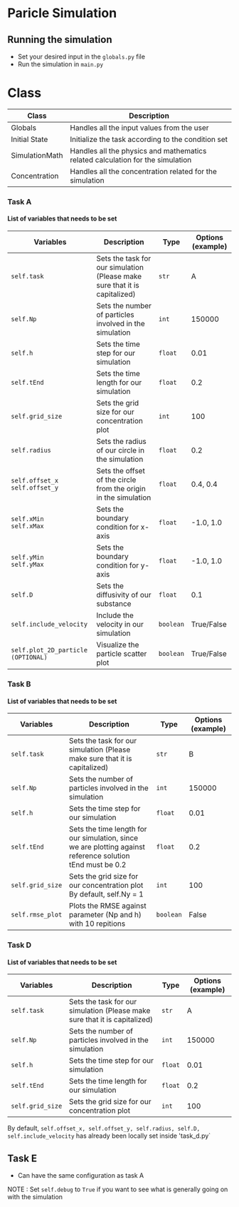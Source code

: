 # Paricle Simulation

## Running the simulation
- Set your desired input in the `globals.py` file 
- Run the simulation in `main.py`

# Class
| Class | Description |
| ----- | ----------- |
| Globals | Handles all the input values from the user|
| Initial State | Initialize the task according to the condition set|
| SimulationMath | Handles all the physics and mathematics related calculation for the simulation |
| Concentration | Handles all the concentration related for the simulation |


### Task A
#### List of variables that needs to be set
| Variables | Description | Type | Options (example) |
| --------- | ----------- | ---- | ----------------- |
| `self.task` | Sets the task for our simulation (Please make sure that it is capitalized) | `str` | A |
| `self.Np` | Sets the number of particles involved in the simulation | `int` | 150000 |
| `self.h` | Sets the time step for our simulation | `float` | 0.01 |
| `self.tEnd` | Sets the time length for our simulation | `float` | 0.2 |
| `self.grid_size` | Sets the grid size for our concentration plot | `int` | 100 |
| `self.radius` | Sets the radius of our circle in the simulation | `float` | 0.2 |
| `self.offset_x` <br /> `self.offset_y` | Sets the offset of the circle from the origin in the simulation | `float` | 0.4, 0.4 |
| `self.xMin` <br /> `self.xMax` | Sets the boundary condition for x-axis | `float` | -1.0, 1.0 |
| `self.yMin` <br /> `self.yMax` | Sets the boundary condition for y-axis | `float` | -1.0, 1.0 |
| `self.D` | Sets the diffusivity of our substance | `float` | 0.1 |
| `self.include_velocity` | Include the velocity in our simulation | `boolean` | True/False |
| `self.plot_2D_particle (OPTIONAL)` | Visualize the particle scatter plot | `boolean` | True/False |

### Task B
#### List of variables that needs to be set
| Variables | Description | Type | Options (example) |
| --------- | ----------- | ---- | ----------------- |
| `self.task` | Sets the task for our simulation (Please make sure that it is capitalized) | `str` | B |
| `self.Np` | Sets the number of particles involved in the simulation | `int` | 150000 |
| `self.h` | Sets the time step for our simulation | `float` | 0.01 |
| `self.tEnd` | Sets the time length for our simulation, since we are plotting against reference solution <br/> tEnd must be 0.2 | `float` | 0.2 |
| `self.grid_size` | Sets the grid size for our concentration plot <br /> By default, self.Ny = 1 | `int` | 100 |
| `self.rmse_plot` | Plots the RMSE against parameter (Np and h) with 10 repitions | `boolean` | False |

### Task D
#### List of variables that needs to be set
| Variables | Description | Type | Options (example) |
| --------- | ----------- | ---- | ----------------- |
| `self.task` | Sets the task for our simulation (Please make sure that it is capitalized) | `str` | A |
| `self.Np` | Sets the number of particles involved in the simulation | `int` | 150000 |
| `self.h` | Sets the time step for our simulation | `float` | 0.01 |
| `self.tEnd` | Sets the time length for our simulation | `float` | 0.2 |
| `self.grid_size` | Sets the grid size for our concentration plot | `int` | 100 |

By default, `self.offset_x, self.offset_y, self.radius, self.D, self.include_velocity` has already been locally set inside 'task_d.py`

## Task E
- Can have the same configuration as task A

NOTE : Set `self.debug` to `True` if you want to see what is generally going on with the simulation



